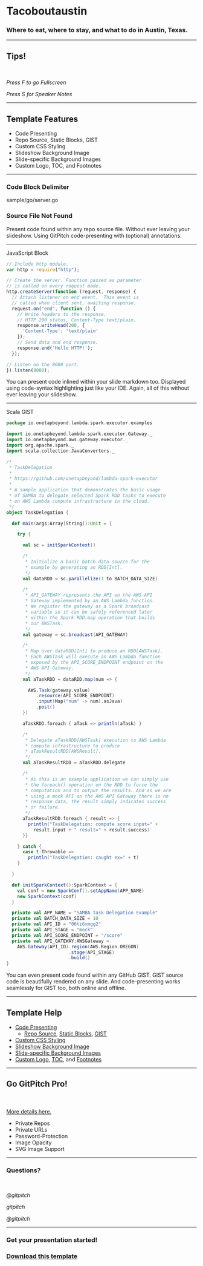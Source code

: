 
<!-- .slide: data-background-image="./assets/md/assets/austin_skyline.jpg" data-background-size="100% 100%" data-background-color=" " data-background-position="center" -->


# Tacoboutaustin

### Where to eat, where to stay, and what to do in Austin, Texas.

---
<!-- .slide: data-background-image="./assets/md/assets/austin_skyline.jpg" data-background-size="100% 100%" data-background-color=" " data-background-position="center" -->


## Tips!

<br>

<i class="fa fa-arrows gp-tip" aria-hidden="true"> Press F to go Fullscreen</i>

<i class="fa fa-microphone gp-tip" aria-hidden="true"> Press S for Speaker Notes</i>

---
<!-- .slide: data-background-image="./assets/md/assets/kyle-gregory-devaras.jpg" data-background-size="100% 100%" data-background-color=" " data-background-position="center" -->


## Template Features

- Code Presenting  <!-- .element: class="fragment" -->
- Repo Source, Static Blocks, GIST  <!-- .element: class="fragment" -->
- Custom CSS Styling  <!-- .element: class="fragment" -->
- Slideshow Background Image  <!-- .element: class="fragment" -->
- Slide-specific Background Images  <!-- .element: class="fragment" -->
- Custom Logo, TOC, and Footnotes  <!-- .element: class="fragment" -->

---
### Code Block Delimiter
sample/go/server.go
### Source File Not Found


<span class="code-presenting-annotation fragment current-only" data-code-focus="1,3-6">Present code found within any repo source file.</span>
<span class="code-presenting-annotation fragment current-only" data-code-focus="8-18">Without ever leaving your slideshow.</span>
<span class="code-presenting-annotation fragment current-only" data-code-focus="19-28">Using GitPitch code-presenting with (optional) annotations.</span>

---
<!-- .slide: data-background-image="./assets/md/assets/john-reign-abarintos.jpg" data-background-size="100% 100%" data-background-color=" " data-background-position="center" -->


<span class="menu-title" style="display: none">JavaScript Block</span>

<p><span class="slide-title">JavaScript Block</span></p>

```javascript
// Include http module.
var http = require("http");

// Create the server. Function passed as parameter
// is called on every request made.
http.createServer(function (request, response) {
  // Attach listener on end event.  This event is
  // called when client sent, awaiting response.
  request.on("end", function () {
    // Write headers to the response.
    // HTTP 200 status, Content-Type text/plain.
    response.writeHead(200, {
      'Content-Type': 'text/plain'
    });
    // Send data and end response.
    response.end('Hello HTTP!');
  });

// Listen on the 8080 port.
}).listen(8080);
```

<span class="code-presenting-annotation fragment current-only" data-code-focus="1,2">You can present code inlined within your slide markdown too.</span>
<span class="code-presenting-annotation fragment current-only" data-code-focus="9-17">Displayed using code-syntax highlighting just like your IDE.</span>
<span class="code-presenting-annotation fragment current-only" data-code-focus="19-20">Again, all of this without ever leaving your slideshow.</span>

---

<span class='menu-title slide-title'>Scala GIST</span>
```scala
package io.onetapbeyond.lambda.spark.executor.examples

import io.onetapbeyond.lambda.spark.executor.Gateway._
import io.onetapbeyond.aws.gateway.executor._
import org.apache.spark._
import scala.collection.JavaConverters._

/*
 * TaskDelegation
 *
 * https://github.com/onetapbeyond/lambda-spark-executor
 *
 * A sample application that demonstrates the basic usage
 * of SAMBA to delegate selected Spark RDD tasks to execute
 * on AWS Lambda compute infrastructure in the cloud.
 */
object TaskDelegation {

  def main(args:Array[String]):Unit = {

    try {

      val sc = initSparkContext()

      /*
       * Initialize a basic batch data source for the
       * example by generating an RDD[Int].
       */
      val dataRDD = sc.parallelize(1 to BATCH_DATA_SIZE)

      /*
       * API_GATEWAY represents the API on the AWS API
       * Gateway implemented by an AWS Lambda function.
       * We register the gateway as a Spark broadcast
       * variable so it can be safely referenced later
       * within the Spark RDD.map operation that builds
       * our AWSTask.
       */
      val gateway = sc.broadcast(API_GATEWAY)

      /*
       * Map over dataRDD[Int] to produce an RDD[AWSTask].
       * Each AWSTask will execute an AWS Lambda function
       * exposed by the API_SCORE_ENDPOINT endpoint on the
       * AWS API Gateway.
       */
      val aTaskRDD = dataRDD.map(num => {

        AWS.Task(gateway.value)
           .resource(API_SCORE_ENDPOINT)
           .input(Map("num" -> num).asJava)
           .post()
      })

      aTaskRDD.foreach { aTask => println(aTask) }

      /*
       * Delegate aTaskRDD[AWSTask] execution to AWS Lambda
       * compute infrastructure to produce
       * aTaskResultRDD[AWSResult].
       */
      val aTaskResultRDD = aTaskRDD.delegate

      /*
       * As this is an example application we can simply use
       * the foreach() operation on the RDD to force the
       * computation and to output the results. And as we are
       * using a mock API on the AWS API Gateway there is no
       * response data, the result simply indicates success
       * or failure.
       */
      aTaskResultRDD.foreach { result => {
        println("TaskDelegation: compute score input=" +
          result.input + " result=" + result.success)
      }}

    } catch {
      case t:Throwable =>
        println("TaskDelegation: caught ex=" + t)
    }

  }

  def initSparkContext():SparkContext = {
    val conf = new SparkConf().setAppName(APP_NAME)
    new SparkContext(conf)
  }

  private val APP_NAME = "SAMBA Task Delegation Example"
  private val BATCH_DATA_SIZE = 10
  private val API_ID = "06ti6xmgg2"
  private val API_STAGE = "mock"
  private val API_SCORE_ENDPOINT = "/score"
  private val API_GATEWAY:AWSGateway =
    AWS.Gateway(API_ID).region(AWS.Region.OREGON)
                       .stage(API_STAGE)
                       .build()
}
```


<span class="code-presenting-annotation fragment current-only" data-code-focus="23">You can even present code found within any GitHub GIST.</span>
<span class="code-presenting-annotation fragment current-only" data-code-focus="41-53">GIST source code is beautifully rendered on any slide.</span>
<span class="code-presenting-annotation fragment current-only" data-code-focus="57-62">And code-presenting works seamlessly for GIST too, both online and offline.</span>

---
<!-- .slide: data-background-image="./assets/md/assets/kyle-gregory-devaras.jpg" data-background-size="100% 100%" data-background-color=" " data-background-position="center" -->


## Template Help

- [Code Presenting](https://github.com/gitpitch/gitpitch/wiki/Code-Presenting)
  + [Repo Source](https://github.com/gitpitch/gitpitch/wiki/Code-Delimiter-Slides), [Static Blocks](https://github.com/gitpitch/gitpitch/wiki/Code-Slides), [GIST](https://github.com/gitpitch/gitpitch/wiki/GIST-Slides) 
- [Custom CSS Styling](https://github.com/gitpitch/gitpitch/wiki/Slideshow-Custom-CSS)
- [Slideshow Background Image](https://github.com/gitpitch/gitpitch/wiki/Background-Setting)
- [Slide-specific Background Images](https://github.com/gitpitch/gitpitch/wiki/Image-Slides#background)
- [Custom Logo](https://github.com/gitpitch/gitpitch/wiki/Logo-Setting), [TOC](https://github.com/gitpitch/gitpitch/wiki/Table-of-Contents), and [Footnotes](https://github.com/gitpitch/gitpitch/wiki/Footnote-Setting)

---
<!-- .slide: data-background-image="./assets/md/assets/kyle-gregory-devaras.jpg" data-background-size="100% 100%" data-background-color=" " data-background-position="center" -->


## Go GitPitch Pro!

<br>
<div class="left">
    <i class="fa fa-user-secret fa-5x" aria-hidden="true"> </i><br>
    <a href="https://gitpitch.com/pro-features" class="pro-link">
    More details here.</a>
</div>
<div class="right">
    <ul>
        <li>Private Repos</li>
        <li>Private URLs</li>
        <li>Password-Protection</li>
        <li>Image Opacity</li>
        <li>SVG Image Support</li>
    </ul>
</div>

---
<!-- .slide: data-background-image="./assets/md/assets/kyle-gregory-devaras.jpg" data-background-size="100% 100%" data-background-color=" " data-background-position="center" -->


### Questions?

<br>

<i class="fa fa-twitter gp-contact" aria-hidden="true"> @gitpitch</i>

<i class="fa fa-github gp-contact" aria-hidden="true"> gitpitch</i>

<i class="fa fa-medium gp-contact" aria-hidden="true"> @gitpitch</i>

---
<!-- .slide: data-background-image="./assets/md/assets/gitpitch-audience.jpg" data-background-size="100% 100%" data-background-color=" " data-background-position="center" -->


<span class="menu-title" style="display: none">Download this Template!</span>

### Get your presentation started!
### [Download this template <i class="fa fa-external-link gp-download" aria-hidden="true"> </i>](https://gitpitch.com/template/download/space)